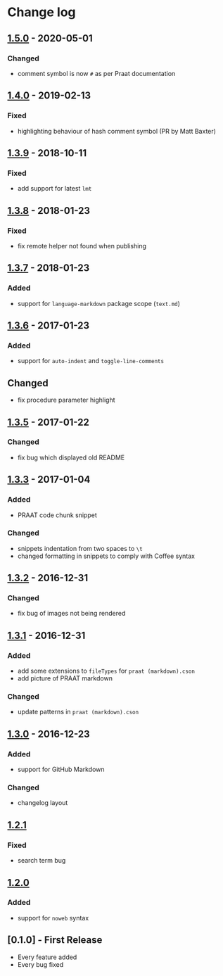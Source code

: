 # Change log

## [1.5.0] - 2020-05-01
### Changed
* comment symbol is now `#` as per Praat documentation

## [1.4.0] - 2019-02-13
### Fixed
* highlighting behaviour of hash comment symbol (PR by Matt Baxter)

## [1.3.9] - 2018-10-11
### Fixed
* add support for latest `lmt`

## [1.3.8] - 2018-01-23
### Fixed
* fix remote helper not found when publishing

## [1.3.7] - 2018-01-23
### Added
* support for `language-markdown` package scope (`text.md`)

## [1.3.6] - 2017-01-23
### Added
* support for `auto-indent` and `toggle-line-comments`

## Changed
* fix procedure parameter highlight

## [1.3.5] - 2017-01-22
### Changed
* fix bug which displayed old README

## [1.3.3] - 2017-01-04
### Added
* PRAAT code chunk snippet

### Changed
* snippets indentation from two spaces to `\t`
* changed formatting in snippets to comply with Coffee syntax

## [1.3.2] - 2016-12-31
### Changed
* fix bug of images not being rendered

## [1.3.1] - 2016-12-31
### Added
* add some extensions to `fileTypes` for `praat (markdown).cson`
* add picture of PRAAT markdown

### Changed
* update patterns in `praat (markdown).cson`

## [1.3.0] - 2016-12-23
### Added
* support for GitHub Markdown

### Changed
* changelog layout

## [1.2.1]
### Fixed
* search term bug

## [1.2.0]
### Added
* support for `noweb` syntax

## [0.1.0] - First Release
* Every feature added
* Every bug fixed

[1.5.0]: https://github.com/stefanocoretta/language-praat/compare/v1.4.0...1.4.0
[1.4.0]: https://github.com/stefanocoretta/language-praat/compare/v1.4.0...1.3.9
[1.3.9]: https://github.com/stefanocoretta/language-praat/compare/v1.3.9...1.3.8
[1.3.8]: https://github.com/stefanocoretta/language-praat/compare/v1.3.8...1.3.7
[1.3.7]: https://github.com/stefanocoretta/language-praat/compare/v1.3.7...1.3.6
[1.3.6]: https://github.com/stefanocoretta/language-praat/compare/v1.3.6...1.3.5
[1.3.5]: https://github.com/stefanocoretta/language-praat/compare/v1.3.3...v1.3.5
[1.3.3]: https://github.com/stefanocoretta/language-praat/compare/v1.3.2...v1.3.3
[1.3.2]: https://github.com/stefanocoretta/language-praat/compare/v1.3.2...v1.3.1
[1.3.1]: https://github.com/stefanocoretta/language-praat/compare/v1.3.1...v1.3.0
[1.3.0]: https://github.com/stefanocoretta/language-praat/compare/v1.3.0...v1.2.1
[1.2.1]: https://github.com/stefanocoretta/language-praat/compare/v1.2.1...v1.2.0
[1.2.0]: https://github.com/stefanocoretta/language-praat/compare/v1.2.0...v0.1.0
